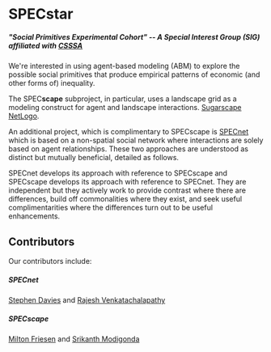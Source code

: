 # SPECstar
##### "Social Primitives Experimental Cohort" -- A Special Interest Group (SIG) affiliated with [CSSSA](https://computationalsocialscience.org/)

We're interested in using agent-based modeling (ABM) to explore the possible
social primitives that produce empirical patterns of economic (and other forms
of) inequality.

The SPEC**scape** subproject, in particular, uses a landscape grid as a modeling construct for agent and landscape interactions.
[Sugarscape](https://en.wikipedia.org/wiki/Sugarscape)
[NetLogo](https://ccl.northwestern.edu/netlogo/).

An additional project, which is complimentary to SPECscape is [SPECnet](https://github.com/WheezePuppet/specnet) which is based on a non-spatial social network where interactions are solely based on agent relationships. These two approaches are understood as distinct but mutually beneficial, detailed as follows.

SPECnet develops its approach with reference to SPECscape and SPECscape develops its approach with reference to SPECnet. They are independent but they actively work to provide contrast where there are differences, build off commonalities where they exist, and seek useful complimentarities where the differences turn out to be useful enhancements.

## Contributors
Our contributors include:
##### SPECnet
[Stephen Davies](https://github.com/WheezePuppet) and
[Rajesh Venkatachalapathy](https://github.com/venkatachalapathy)

##### SPECscape
[Milton Friesen](https://www.cardus.ca/who-we-are/our-team/mfriesen/) and
[Srikanth Modigonda](https://www.slu.edu/online/contact-us/faculty/srikanth-mudigonda.php)
